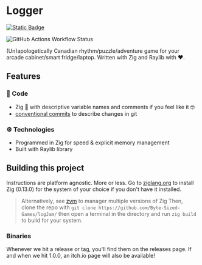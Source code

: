# Logger

[![Static Badge](https://img.shields.io/badge/linux-build-gold?style=flat-square&logo=linux&logoColor=black&labelColor=gold&color=grey)](https://nightly.link/Byte-Sized-Games/logJam/workflows/zig-build/main/crawl_nightly)

![GitHub Actions Workflow Status](https://img.shields.io/github/actions/workflow/status/Byte-Sized-Games/logJam/zig-build.yml?style=flat-square&label=linux%20build)

(Un)apologetically Canadian rhythm/puzzle/adventure game for your arcade cabinet/smart fridge/laptop. Written with Zig and Raylib with ❤️.

## Features

### 🦾 Code

- Zig 🦎 with descriptive variable names and comments if you feel like it 🤓
- [conventional commits](https://www.conventionalcommits.org/en/v1.0.0/) to describe changes in git

### ⚙️ Technologies

- Programmed in Zig for speed & explicit memory management
- Built with Raylib library

## Building this project

Instructions are platform agnostic. More or less.
Go to [ziglang.org](https://ziglang.org) to install Zig (0.13.0) for the system of your choice if you don't have it installed.

> Alternatively, see [zvm](https://zvm.app) to manager multiple versions of Zig
> Then, clone the repo with `git clone https://github.com/Byte-Sized-Games/logJam/` then open a terminal in the directory and run `zig build` to build for your system.

### Binaries

Whenever we hit a release or tag, you'll find them on the releases page.
If and when we hit 1.0.0, an itch.io page will also be available!
